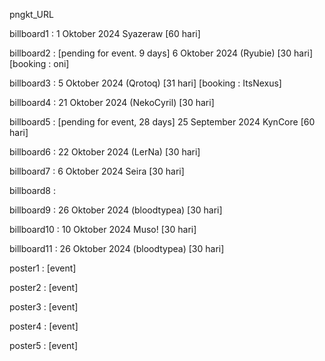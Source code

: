 pngkt_URL


billboard1 : 1 Oktober 2024 Syazeraw [60 hari]

billboard2 : [pending for event. 9 days] 6 Oktober 2024 (Ryubie) [30 hari] [booking : oni]

billboard3 : 5 Oktober 2024 (Qrotoq) [31 hari] [booking : ItsNexus]

billboard4 : 21 Oktober 2024 (NekoCyril) [30 hari]

billboard5 : [pending for event, 28 days] 25 September 2024 KynCore [60 hari]

billboard6 : 22 Oktober 2024 (LerNa) [30 hari]

billboard7 : 6 Oktober 2024 Seira [30 hari]

billboard8 :

billboard9 : 26 Oktober 2024 (bloodtypea) [30 hari]

billboard10 : 10 Oktober 2024 Muso! [30 hari]

billboard11 : 26 Oktober 2024 (bloodtypea) [30 hari]

poster1 : [event]

poster2 : [event]

poster3 : [event]

poster4 : [event]

poster5 : [event]
